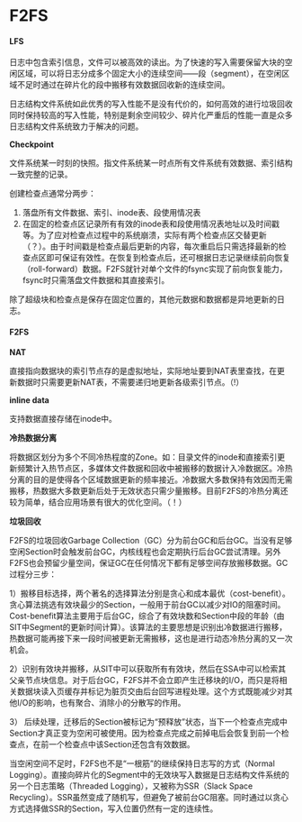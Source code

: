 # F2FS

#### LFS

日志中包含索引信息，文件可以被高效的读出。为了快速的写入需要保留大块的空闲区域，可以将日志分成多个固定大小的连续空间——段（segment），在空闲区域不足时通过在碎片化的段中搬移有效数据回收新的连续空间。

日志结构文件系统如此优秀的写入性能不是没有代价的，如何高效的进行垃圾回收同时保持较高的写入性能，特别是剩余空间较少、碎片化严重后的性能一直是众多日志结构文件系统致力于解决的问题。

**Checkpoint**

文件系统某一时刻的快照。指文件系统某一时点所有文件系统有效数据、索引结构一致完整的记录。

创建检查点通常分两步：

1. 落盘所有文件数据、索引、inode表、段使用情况表
2. 在固定的检查点区记录所有有效的inode表和段使用情况表地址以及时间戳等。为了应对检查点过程中的系统崩溃，实际有两个检查点区交替更新（？）。由于时间戳是检查点最后更新的内容，每次重启后只需选择最新的检查点区即可保证有效性。在恢复到检查点后，还可根据日志记录继续前向恢复（roll-forward）数据。F2FS就针对单个文件的fsync实现了前向恢复能力，fsync时只需落盘文件数据和其直接索引。

除了超级块和检查点是保存在固定位置的，其他元数据和数据都是异地更新的日志。

#### F2FS

**NAT**

直接指向数据块的索引节点存的是虚拟地址，实际地址要到NAT表里查找，在更新数据时只需要更新NAT表，不需要递归地更新各级索引节点。（!）

**inline data**

支持数据直接存储在inode中。

**冷热数据分离**

将数据区划分为多个不同冷热程度的Zone。如：目录文件的inode和直接索引更新频繁计入热节点区，多媒体文件数据和回收中被搬移的数据计入冷数据区。冷热分离的目的是使得各个区域数据更新的频率接近。冷数据大多数保持有效因而无需搬移，热数据大多数更新后处于无效状态只需少量搬移。目前F2FS的冷热分离还较为简单，结合应用场景有很大的优化空间。（！）

**垃圾回收**

F2FS的垃圾回收Garbage Collection（GC）分为前台GC和后台GC。当没有足够空闲Section时会触发前台GC，内核线程也会定期执行后台GC尝试清理。另外F2FS也会预留少量空间，保证GC在任何情况下都有足够空间存放搬移数据。GC过程分三步：

1）搬移目标选择，两个著名的选择算法分别是贪心和成本最优（cost-benefit）。 贪心算法挑选有效块最少的Section，一般用于前台GC以减少对IO的阻塞时间。 Cost-benefit算法主要用于后台GC，综合了有效块数和Section中段的年龄（由SIT中Segment的更新时间计算）。该算法的主要思想是识别出冷数据进行搬移，热数据可能再接下来一段时间被更新无需搬移，这也是进行动态冷热分离的又一次机会。

2）识别有效块并搬移，从SIT中可以获取所有有效块，然后在SSA中可以检索其父亲节点块信息。对于后台GC，F2FS并不会立即产生迁移块的I/O，而只是将相关数据块读入页缓存并标记为脏页交由后台回写进程处理。这个方式既能减少对其他I/O的影响，也有聚合、消除小的分散写的作用。

3） 后续处理，迁移后的Section被标记为“预释放”状态，当下一个检查点完成中Section才真正变为空闲可被使用。因为检查点完成之前掉电后会恢复到前一个检查点，在前一个检查点中该Section还包含有效数据。

当空闲空间不足时，F2FS也不是“一根筋”的继续保持日志写的方式（Normal Logging）。直接向碎片化的Segment中的无效块写入数据是日志结构文件系统的另一个日志策略（Threaded Logging），又被称为SSR（Slack Space Recycling）。SSR虽然变成了随机写，但避免了被前台GC阻塞。同时通过以贪心方式选择做SSR的Section，写入位置仍然有一定的连续性。
